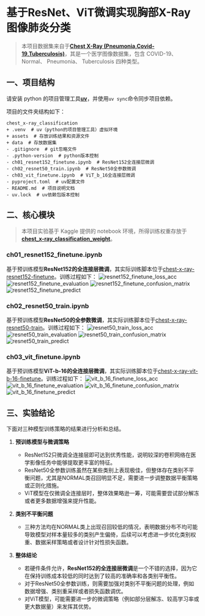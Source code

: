 # 基于ResNet、ViT微调实现胸部X-Ray图像肺炎分类

>本项目数据集来自于[**Chest X-Ray (Pneumonia,Covid-19,Tuberculosis)**](https://www.kaggle.com/datasets/jtiptj/chest-xray-pneumoniacovid19tuberculosis)，其是一个医学图像数据集，包含 COVID-19、 Normal、 Pneumonia、 Tuberculosis 四种类型。

## 一、项目结构
请安装 python 的项目管理工具[**uv**](https://docs.astral.sh/uv/)，并使用`uv sync`命令同步项目依赖。

项目的文件夹结构如下：
~~~   
chest_x-ray_classification
+ .venv  # uv（python的项目管理工具）虚拟环境
+ assets  # 存放训练结果和资源文件
+ data  # 存放数据集
- .gitignore  # git忽略文件
- .python-version  # python版本控制
- ch01_resnet152_finetune.ipynb  # ResNet152全连接层微调
- ch02_resnet50_train.ipynb  # ResNet50全参数微调
- ch03_vit_finetune.ipynb  # ViT_b_16全连接层微调
- pyproject.toml  # uv配置文件
- README.md  # 项目说明文档
- uv.lock  # uv依赖包版本控制
~~~

## 二、核心模块

>本项目实验基于 Kaggle 提供的 notebook 环境，所得训练权重存放于[**chest_x-ray_classification_weight**](https://www.kaggle.com/models/yukikonata/chest_x-ray_classification)。

### ch01_resnet152_finetune.ipynb

基于预训练模型**ResNet152的全连接层微调**，其实际训练脚本位于[chest-x-ray-resnet152-finetune](https://www.kaggle.com/code/yukikonata/chest-x-ray-resnet152-finetune)。训练过程如下：
![resnet152_finetune_loss_acc](assets/resnet152_finetune_loss_acc.png)
![resnet152_finetune_evaluation](assets/resnet152_finetune_evaluation.jpg)
![resnet152_finetune_confusion_matrix](assets/resnet152_finetune_confusion_matrix.png)
![resnet152_finetune_predict](assets/resnet152_finetune_predict.png)

### ch02_resnet50_train.ipynb

基于预训练模型**ResNet50的全参数微调**，其实际训练脚本位于[chest-x-ray-resnet50-train](https://www.kaggle.com/code/yukikonata/chest-x-ray-resnet50-train)。训练过程如下：
![resnet50_train_loss_acc](assets/resnet50_train_loss_acc.png)
![resnet50_train_evaluation](assets/resnet50_train_evaluation.jpg)
![resnet50_train_confusion_matrix](assets/resnet50_train_confusion_matrix.png)
![resnet50_train_predict](assets/resnet50_train_predict.png)

### ch03_vit_finetune.ipynb

基于预训练模型**ViT-b-16的全连接层微调**，其实际训练脚本位于[chest-x-ray-vit-b-16-finetune](https://www.kaggle.com/code/yukikonata/chest-x-ray-vit-b-16-finetune)。训练过程如下：
![vit_b_16_finetune_loss_acc](assets/vit_b_16_finetune_loss_acc.png)
![vit_b_16_finetune_evaluation](assets/vit_b_16_finetune_evaluation.jpg)
![vit_b_16_finetune_confusion_matrix](assets/vit_b_16_finetune_confusion_matrix.png)
![vit_b_16_finetune_predict](assets/vit_b_16_finetune_predict.png)

## 三、实验结论 
下面对三种模型训练策略的结果进行分析和总结。

1. **预训练模型与微调策略**  
   - ResNet152只微调全连接层即可达到优秀性能，说明较深的卷积网络在医学影像任务中能够提取更丰富的特征。
   - ResNet50全参数训练虽然在某些类别上表现极佳，但整体存在类别不平衡问题，尤其是NORMAL类召回明显不足，需要进一步调整数据平衡策略或正则化措施。
   - ViT模型在仅微调全连接层时，整体效果略逊一筹，可能需要尝试部分解冻或者更多数据增强来提升性能。

2. **类别不平衡问题**  
   - 三种方法均在NORMAL类上出现召回较低的情况，表明数据分布不均可能导致模型对样本量较多的类别产生偏倚，后续可以考虑进一步优化类别权重、数据采样策略或者设计针对性损失函数。

3. **整体结论**  
   - 若硬件条件允许，**ResNet152的全连接层微调**是一个不错的选择，因为它在保持训练成本较低的同时达到了较高的准确率和各类别平衡性。
   - 对于ResNet50全参数训练，则需要加强对类别不平衡问题的处理，例如数据增强、类别重采样或者损失函数调优。
   - 对ViT模型，可能需要进一步的微调策略（例如部分层解冻、较高学习率或更大数据量）来发挥其优势。

